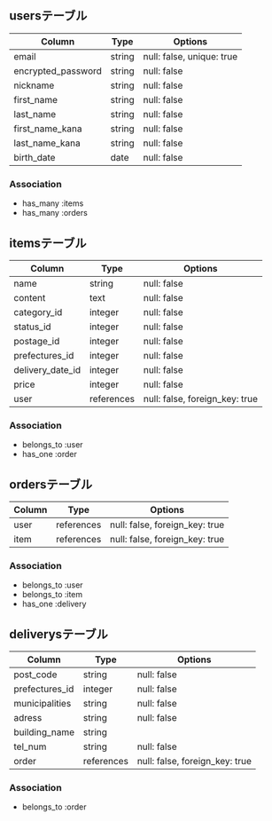 ## usersテーブル

| Column              | Type       | Options                    |
| ------------------- | ---------- | -------------------------- |
| email               | string     | null: false, unique: true  |
| encrypted_password  | string     | null: false                |
| nickname            | string     | null: false                |
| first_name          | string     | null: false                |
| last_name           | string     | null: false                |
| first_name_kana     | string     | null: false                |
| last_name_kana      | string     | null: false                |
| birth_date          | date       | null: false                |

### Association
- has_many :items
- has_many :orders



## itemsテーブル

| Column              | Type       | Options                         |
| ------------------- | ---------- | ------------------------------- |
| name                | string     | null: false                     |
| content             | text       | null: false                     |
| category_id         | integer    | null: false                     |
| status_id           | integer    | null: false                     |
| postage_id          | integer    | null: false                     |
| prefectures_id      | integer    | null: false                     |
| delivery_date_id    | integer    | null: false                     |
| price               | integer    | null: false                     |
| user                | references | null: false, foreign_key: true  |


### Association
- belongs_to :user
- has_one :order



## ordersテーブル

| Column              | Type       | Options                         |
| ------------------- | ---------- | ------------------------------- |
| user                | references | null: false, foreign_key: true  |
| item                | references | null: false, foreign_key: true  |

### Association
- belongs_to :user
- belongs_to :item
- has_one :delivery



## deliverysテーブル

| Column              | Type       | Options                         |
| ------------------- | ---------- | ------------------------------- |
| post_code           | string     | null: false                     |
| prefectures_id      | integer    | null: false                     |
| municipalities      | string     | null: false                     |
| adress              | string     | null: false                     |
| building_name       | string     |                                 |
| tel_num             | string     | null: false                     |
| order               | references | null: false, foreign_key: true  |

### Association
- belongs_to :order